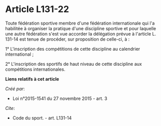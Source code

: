 # Article L131-22

Toute fédération sportive membre d'une fédération internationale qui l'a habilitée à organiser la pratique d'une discipline
sportive et pour laquelle une autre fédération s'est vue accorder la délégation prévue à l'article L. 131-14 est tenue de
procéder, sur proposition de celle-ci, à : 

1° L'inscription des compétitions de cette discipline au calendrier international ; 

2° L'inscription des sportifs de haut niveau de cette discipline aux compétitions internationales.

**Liens relatifs à cet article**

_Créé par_:

  - Loi n°2015-1541 du 27 novembre 2015 - art. 3

_Cite_:

  - Code du sport. - art. L131-14
